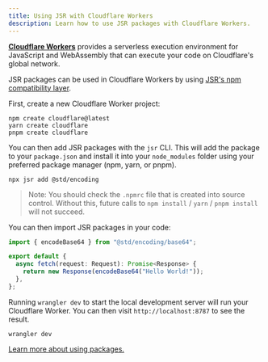 ```yaml
---
title: Using JSR with Cloudflare Workers
description: Learn how to use JSR packages with Cloudflare Workers.
---
```


[**Cloudflare Workers**](https://workers.cloudflare.com) provides a serverless
execution environment for JavaScript and WebAssembly that can execute your code
on Cloudflare's global network.

JSR packages can be used in Cloudflare Workers by using
[JSR's npm compatibility layer](/docs/npm-compatibility).

First, create a new Cloudflare Worker project:

```shell
npm create cloudflare@latest
yarn create cloudflare
pnpm create cloudflare
```

You can then add JSR packages with the `jsr` CLI. This will add the package to
your `package.json` and install it into your `node_modules` folder using your
preferred package manager (npm, yarn, or pnpm).

```shell
npx jsr add @std/encoding
```

> Note: You should check the `.npmrc` file that is created into source control.
> Without this, future calls to `npm install` / `yarn` / `pnpm install` will not
> succeed.

You can then import JSR packages in your code:

```ts
import { encodeBase64 } from "@std/encoding/base64";

export default {
  async fetch(request: Request): Promise<Response> {
    return new Response(encodeBase64("Hello World!"));
  },
};
```

Running `wrangler dev` to start the local development server will run your
Cloudflare Worker. You can then visit `http://localhost:8787` to see the result.

```shell
wrangler dev
```

[Learn more about using packages.](/docs/using-packages)
